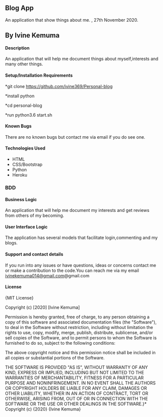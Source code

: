 ## Blog App
  An application that show things about me. , 27th November 2020.
## By Ivine Kemuma
#### Description
  An application that will help me document things about myself,interests and many other things.

#### Setup/Installation Requirements
 *git clone https://github.com/ivine369/Personal-blog

 *install python

 *cd personal-blog

 *run python3.6 start.sh
#### Known Bugs
 There are no known bugs but contact me via email if you do see one.

#### Technologies Used
 * HTML
 * CSS/Bootstrap
 * Python
 * Heroku
### BDD
#### Business Logic
 An application that will help me document my interests and get reviews from others of my becoming.

#### User Interface Logic
 The application has several models that facilitate login,commenting and my blogs.

#### Support and contact details
 If you run into any issues or have questions, ideas or concerns contact me or make a contribution to the code.You can reach me via my email ivinekemuma014@gmail.com@gmail.com

#### License
{MIT License}

Copyright (c) [2020] [Ivine Kemuma]

Permission is hereby granted, free of charge, to any person obtaining a copy of this software and associated documentation files (the "Software"), to deal in the Software without restriction, including without limitation the rights to use, copy, modify, merge, publish, distribute, sublicense, and/or sell copies of the Software, and to permit persons to whom the Software is furnished to do so, subject to the following conditions:

The above copyright notice and this permission notice shall be included in all copies or substantial portions of the Software.

THE SOFTWARE IS PROVIDED "AS IS", WITHOUT WARRANTY OF ANY KIND, EXPRESS OR IMPLIED, INCLUDING BUT NOT LIMITED TO THE WARRANTIES OF MERCHANTABILITY, FITNESS FOR A PARTICULAR PURPOSE AND NONINFRINGEMENT. IN NO EVENT SHALL THE AUTHORS OR COPYRIGHT HOLDERS BE LIABLE FOR ANY CLAIM, DAMAGES OR OTHER LIABILITY, WHETHER IN AN ACTION OF CONTRACT, TORT OR OTHERWISE, ARISING FROM, OUT OF OR IN CONNECTION WITH THE SOFTWARE OR THE USE OR OTHER DEALINGS IN THE SOFTWARE.}* Copyright (c) {2020} {Ivine Kemuma}